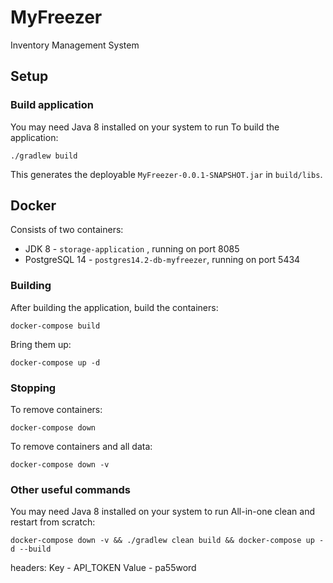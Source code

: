 # MyFreezer

Inventory Management System

## Setup
### Build application
You may need Java 8 installed on your system to run
To build the application:
```
./gradlew build
```
This generates the deployable `MyFreezer-0.0.1-SNAPSHOT.jar` in `build/libs`.

## Docker
Consists of two containers:
* JDK 8 - `storage-application` , running on port 8085
* PostgreSQL 14 - `postgres14.2-db-myfreezer`, running on port 5434

### Building
After building the application, build the containers:
```
docker-compose build
```

Bring them up:
```
docker-compose up -d
```

### Stopping
To remove containers:
```
docker-compose down
```

To remove containers and all data:
```
docker-compose down -v
```
### Other useful commands
You may need Java 8 installed on your system to run
All-in-one clean and restart from scratch:
```
docker-compose down -v && ./gradlew clean build && docker-compose up -d --build
```

headers:
Key - API_TOKEN
Value - pa55word